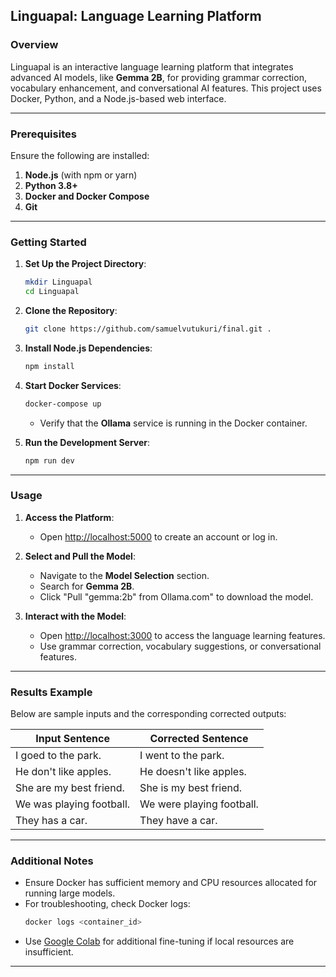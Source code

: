 ## Linguapal: Language Learning Platform

### **Overview**
Linguapal is an interactive language learning platform that integrates advanced AI models, like **Gemma 2B**, for providing grammar correction, vocabulary enhancement, and conversational AI features. This project uses Docker, Python, and a Node.js-based web interface.

---

### **Prerequisites**
Ensure the following are installed:

1. **Node.js** (with npm or yarn)
2. **Python 3.8+**
3. **Docker and Docker Compose**
4. **Git**

---

### **Getting Started**

1. **Set Up the Project Directory**:
   ```bash
   mkdir Linguapal
   cd Linguapal
   ```

2. **Clone the Repository**:
   ```bash
   git clone https://github.com/samuelvutukuri/final.git .
   ```

3. **Install Node.js Dependencies**:
   ```bash
   npm install
   ```

4. **Start Docker Services**:
   ```bash
   docker-compose up
   ```

   - Verify that the **Ollama** service is running in the Docker container.

5. **Run the Development Server**:
   ```bash
   npm run dev
   ```

---

### **Usage**

1. **Access the Platform**:
   - Open [http://localhost:5000](http://localhost:5000) to create an account or log in.

2. **Select and Pull the Model**:
   - Navigate to the **Model Selection** section.
   - Search for **Gemma 2B**.
   - Click "Pull \"gemma:2b\" from Ollama.com" to download the model.

3. **Interact with the Model**:
   - Open [http://localhost:3000](http://localhost:3000) to access the language learning features.
   - Use grammar correction, vocabulary suggestions, or conversational features.

---

### **Results Example**
Below are sample inputs and the corresponding corrected outputs:

| **Input Sentence**           | **Corrected Sentence**         |
|-------------------------------|---------------------------------|
| I goed to the park.           | I went to the park.            |
| He don't like apples.         | He doesn't like apples.        |
| She are my best friend.       | She is my best friend.         |
| We was playing football.      | We were playing football.      |
| They has a car.               | They have a car.               |

---

### **Additional Notes**
- Ensure Docker has sufficient memory and CPU resources allocated for running large models.
- For troubleshooting, check Docker logs:
  ```bash
  docker logs <container_id>
  ```
- Use [Google Colab](https://colab.research.google.com/) for additional fine-tuning if local resources are insufficient.

---
